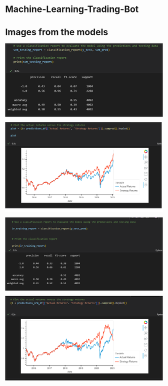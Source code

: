 # Machine-Learning-Trading-Bot

# Images from the models

![SVM Preicted Classification Report](./Images/SVM_Pred_Classification_Report.png)

![Actual Vs Strategy Returns Baseline](./Images/Actual_VS_Strategy_Baseline.png)

![Linear Regression Predicted Classification Report](./Images/Lr_Pred_Classification_Report.png)

![Linear Regression Actual Vs Strategy Returns](./Images/Actual_VS_Strategy_lr.png)


